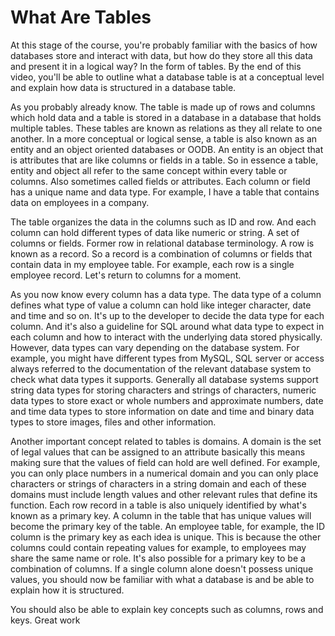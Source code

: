 # What Are Tables

At this stage of the course, you're probably familiar with the basics of how databases store and interact with data, but how do they store all this data and present it in a logical way? In the form of tables. By the end of this video, you'll be able to outline what a database table is at a conceptual level and explain how data is structured in a database table. 

As you probably already know. The table is made up of rows and columns which hold data and a table is stored in a database in a database that holds multiple tables. These tables are known as relations as they all relate to one another. In a more conceptual or logical sense, a table is also known as an entity and an object oriented databases or OODB. An entity is an object that is attributes that are like columns or fields in a table. So in essence a table, entity and object all refer to the same concept within every table or columns. Also sometimes called fields or
attributes. Each column or field has a unique name and data type. For example, I have a table that contains data on employees in a company. 

The table organizes the data in the columns such as ID and row. And each column can hold different types of data like numeric or string. A set of columns or fields. Former row in relational database terminology. A row is known as a record. So a record is a combination of columns or fields that contain data in my employee table. For example, each row is a single employee record. Let's return to columns for a moment. 

As you now know every column has a data type. The data type of a column defines what type of value a column can hold like integer character, date and time and so on. It's up to the developer to decide the data type for each column. And it's also a guideline for SQL around what data type to expect in each column and how to interact with the underlying data stored physically. However, data types can vary depending on the database system. For example, you might have different types from MySQL, SQL server or access always referred to the documentation of the relevant database system to check what data types it supports. Generally all database systems support string data types for storing characters and strings of characters, numeric data types to store exact or whole numbers and approximate numbers, date and time data types to store information on date and time and binary data types to store images, files and other information. 

Another important concept related to tables is domains. A domain is the set of legal values that can be assigned to an attribute basically this means making sure that the values of field can hold are well defined. For example, you can only place numbers in a numerical domain and you can only place characters or strings of characters in a string domain and each of these domains must include length values and other relevant rules that define its function. Each row record in a table is also uniquely identified by what's known as a primary key. A column in the table that has unique values will become the primary key of the table. An employee table, for example, the ID column is the primary key as each idea is unique. This is because the other columns could contain repeating values for example, to employees may share the same name or role. It's also possible for a primary key to be a combination of columns. If a single column alone doesn't possess unique values, you should now be familiar with what a database is and be able to explain how it is structured. 

You should also be able to explain key concepts such as columns, rows and keys. Great work